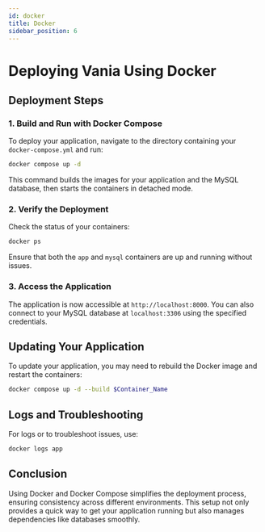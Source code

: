 ```yaml
---
id: docker
title: Docker
sidebar_position: 6
---
```


# Deploying Vania Using Docker

## Deployment Steps

### 1. Build and Run with Docker Compose

To deploy your application, navigate to the directory containing your `docker-compose.yml` and run:

```bash
docker compose up -d
```

This command builds the images for your application and the MySQL database, then starts the containers in detached mode.

### 2. Verify the Deployment

Check the status of your containers:

```bash
docker ps
```

Ensure that both the `app` and `mysql` containers are up and running without issues.

### 3. Access the Application

The application is now accessible at `http://localhost:8000`. You can also connect to your MySQL database
at `localhost:3306` using the specified credentials.

## Updating Your Application

To update your application, you may need to rebuild the Docker image and restart the containers:

```bash
docker compose up -d --build $Container_Name
```

## Logs and Troubleshooting

For logs or to troubleshoot issues, use:

```bash
docker logs app
```

## Conclusion

Using Docker and Docker Compose simplifies the deployment process, ensuring consistency across different environments.
This setup not only provides a quick way to get your application running but also manages dependencies like databases
smoothly.